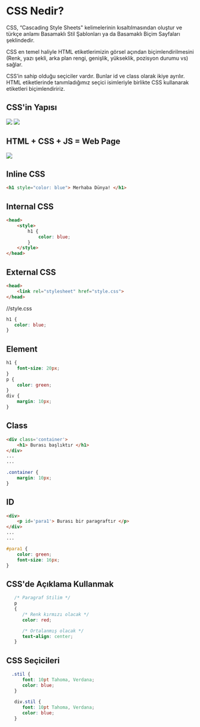 # CSS Nedir?

CSS, “Cascading Style Sheets" kelimelerinin kısaltılmasından oluştur ve türkçe anlamı Basamaklı Stil Şablonları ya da Basamaklı Biçim Sayfaları şeklindedir.

CSS en temel haliyle HTML etiketlerimizin görsel açından biçimlendirilmesini (Renk, yazı şekli, arka plan rengi, genişlik, yükseklik, pozisyon durumu vs) sağlar.

CSS’in sahip olduğu seçiciler vardır. Bunlar id ve class olarak ikiye ayrılır. HTML etiketlerinde tanımladığımız seçici isimleriyle birlikte CSS kullanarak etiketleri biçimlendiririz.


## CSS'in Yapısı

![](http://zinzinzibidi.com/Areas/web_tasarim/Content/img/css-yapisi-01.jpg)
![](http://zinzinzibidi.com/Areas/web_tasarim/Content/img/css-yapisi-02.jpg)


## HTML + CSS + JS = Web Page
![](https://cdn-images-1.medium.com/max/1600/1*GMHYx3zVUybjg0qQ2n9QSA.png)


## Inline CSS
```HTML
<h1 style="color: blue"> Merhaba Dünya! </h1>
```


## Internal CSS
```HTML
<head>
    <style>
        h1 {
            color: blue;
        }
    </style>
</head>
```


## External CSS
```HTML
<head>
    <link rel="stylesheet" href="style.css">
</head>
```

//style.css
```CSS
h1 {
   color: blue;
}
```


## Element
```CSS
h1 {
    font-size: 20px;
}
p {
    color: green;
}
div {
    margin: 10px;
}
```


## Class
```HTML
<div class='container'>
    <h1> Burası başlıktır </h1>
</div>
...
...
```
```CSS
.container {
    margin: 10px;
}
```


## ID
```HTML
<div>
    <p id='para1'> Burası bir paragraftır </p>
</div>
...
...
```
```CSS
#para1 {
    color: green;
    font-size: 16px;
}
```


## CSS'de Açıklama Kullanmak
```CSS
   /* Paragraf Stilim */
   p
   {
      /* Renk kırmızı olacak */
      color: red;

      /* Ortalanmış olacak */
      text-align: center;
   }
```


## CSS Seçicileri
```CSS
  .stil {
      font: 10pt Tahoma, Verdana;
      color: blue;
   }
   
   div.stil {
      font: 10pt Tahoma, Verdana;
      color: blue;
   }
```

